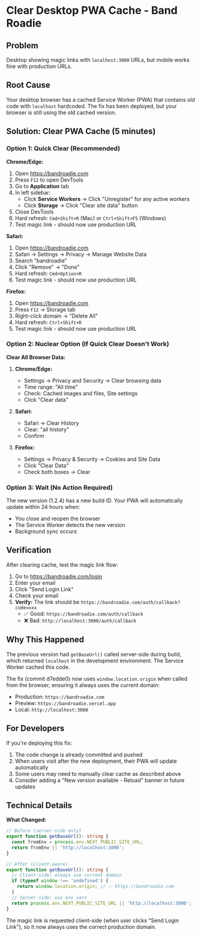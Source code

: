 # Clear Desktop PWA Cache - Band Roadie

## Problem
Desktop showing magic links with `localhost:3000` URLs, but mobile works fine with production URLs.

## Root Cause
Your desktop browser has a cached Service Worker (PWA) that contains old code with `localhost` hardcoded. The fix has been deployed, but your browser is still using the old cached version.

## Solution: Clear PWA Cache (5 minutes)

### Option 1: Quick Clear (Recommended)

**Chrome/Edge:**
1. Open https://bandroadie.com
2. Press `F12` to open DevTools
3. Go to **Application** tab
4. In left sidebar:
   - Click **Service Workers** → Click "Unregister" for any active workers
   - Click **Storage** → Click "Clear site data" button
5. Close DevTools
6. Hard refresh: `Cmd+Shift+R` (Mac) or `Ctrl+Shift+F5` (Windows)
7. Test magic link - should now use production URL

**Safari:**
1. Open https://bandroadie.com
2. Safari → Settings → Privacy → Manage Website Data
3. Search "bandroadie"
4. Click "Remove" → "Done"
5. Hard refresh: `Cmd+Option+R`
6. Test magic link - should now use production URL

**Firefox:**
1. Open https://bandroadie.com
2. Press `F12` → Storage tab
3. Right-click domain → "Delete All"
4. Hard refresh: `Ctrl+Shift+R`
5. Test magic link - should now use production URL

### Option 2: Nuclear Option (If Quick Clear Doesn't Work)

**Clear All Browser Data:**

1. **Chrome/Edge:**
   - Settings → Privacy and Security → Clear browsing data
   - Time range: "All time"
   - Check: Cached images and files, Site settings
   - Click "Clear data"

2. **Safari:**
   - Safari → Clear History
   - Clear: "all history"
   - Confirm

3. **Firefox:**
   - Settings → Privacy & Security → Cookies and Site Data
   - Click "Clear Data"
   - Check both boxes → Clear

### Option 3: Wait (No Action Required)

The new version (1.2.4) has a new build ID. Your PWA will automatically update within 24 hours when:
- You close and reopen the browser
- The Service Worker detects the new version
- Background sync occurs

## Verification

After clearing cache, test the magic link flow:

1. Go to https://bandroadie.com/login
2. Enter your email
3. Click "Send Login Link"
4. Check your email
5. **Verify:** The link should be `https://bandroadie.com/auth/callback?code=xxx`
   - ✅ Good: `https://bandroadie.com/auth/callback`
   - ❌ Bad: `http://localhost:3000/auth/callback`

## Why This Happened

The previous version had `getBaseUrl()` called server-side during build, which returned `localhost` in the development environment. The Service Worker cached this code.

The fix (commit d7edde0) now uses `window.location.origin` when called from the browser, ensuring it always uses the current domain:
- Production: `https://bandroadie.com`
- Preview: `https://bandroadie.vercel.app`
- Local: `http://localhost:3000`

## For Developers

If you're deploying this fix:

1. The code change is already committed and pushed
2. When users visit after the new deployment, their PWA will update automatically
3. Some users may need to manually clear cache as described above
4. Consider adding a "New version available - Reload" banner in future updates

## Technical Details

**What Changed:**
```typescript
// Before (server-side only)
export function getBaseUrl(): string {
  const fromEnv = process.env.NEXT_PUBLIC_SITE_URL;
  return fromEnv || 'http://localhost:3000';
}

// After (client-aware)
export function getBaseUrl(): string {
  // Client-side: always use current domain
  if (typeof window !== 'undefined') {
    return window.location.origin; // ✅ https://bandroadie.com
  }
  // Server-side: use env vars
  return process.env.NEXT_PUBLIC_SITE_URL || 'http://localhost:3000';
}
```

The magic link is requested client-side (when user clicks "Send Login Link"), so it now always uses the correct production domain.
